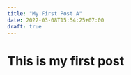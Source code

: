```yaml
---
title: "My First Post A"
date: 2022-03-08T15:54:25+07:00
draft: true
---
```


# This is my first post
